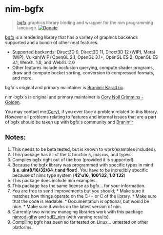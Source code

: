 # nim-bgfx
> [bgfx](https://github.com/bkaradzic/bgfx) graphics library binding and wrapper for the nim programming language.    [![Donate](https://img.shields.io/badge/Donate-PayPal-green.svg)](https://www.paypal.com/cgi-bin/webscr?cmd=_s-xclick&hosted_button_id=96STXBG8HMW2E)

[bgfx](https://github.com/bkaradzic/bgfx) is a rendering library that has a variety of graphics backends supported and a bunch of other neat features.
  * Supported backends; Direct3D 9, Direct3D 11, Direct3D 12 (WIP), Metal (WIP), Vulkan(WIP) OpenGL 2.1, OpenGL 3.1+, OpenGL ES 2, OpenGL ES 3.1, WebGL 1.0, and WebGL 2.0
  * Other features include occlusion querying, compute shader programs, draw and compute bucket sorting, conversion to compressed formats, and more.

bgfx's original and primary maintainer is [Branimir Karadzic](https://github.com/bkaradzic).

nim-bgfx's is original and primary maintainer is [Cory Noll Crimmins - Golden](https://github.com/Halsys).

You may contact me([Cory](https://github.com/Halsys)), if you ever face a problem related to this library. However all problems relating to features and internal issues that are a part of bgfx should be taken up with bgfx's community and [Branimir](https://github.com/bkaradzic)

## Notes:
  1. This needs to be beta tested, but is known to work(examples included).
  2. This package has all of the C functions, macros, and types
  3. Compiles bgfx right out of the box (provided it is supported).
  4. Because the bgfx library was programmed with specific types in mind **(i.e. uint8/16/32/64_t and float)**. You have to be incredibly specific because of nims type system (**42'u16**, **100'i32**, **1.0'f32**)
  5. This package does include nim examples.
  6. This package has the same license as bgfx... for your information.
  7. You are free to send improvements but you should;
    * Make sure it matches how things operate on the C++ or C of the library.
    * Make sure that the code is readable.
    * Documentation is optional, but would be nice.
    * Make sure it works on the latest version of nim.
  8. Currently two window managing libraries work with this package [nimrod-glfw](https://github.com/rafaelvasco/nimrod-glfw) and [sdl2_nim](https://github.com/Vladar4/sdl2_nim) (with varying results).
  9. Compiling bgfx has been so far tested on Linux... untested on other platforms.
